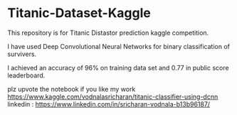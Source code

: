 # Titanic-Dataset-Kaggle
This repository is for Titanic Distastor prediction kaggle competition.

I have used Deep Convolutional Neural Networks for binary classification of survivers.

I achieved an accuracy of 96% on training data set and 0.77 in public score leaderboard.


plz upvote the notebook if you like my work https://www.kaggle.com/vodnalasricharan/titanic-classifier-using-dcnn
<br>linkedin : https://www.linkedin.com/in/sricharan-vodnala-b13b96187/

